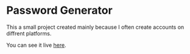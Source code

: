 # Password Generator

This a small project created mainly because I often create accounts on diffrent platforms.

You can see it live [here](https://boring-snyder-c08216.netlify.app/).
